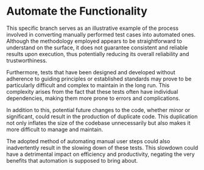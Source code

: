 # Automate the Functionality
This specific branch serves as an illustrative example of the process involved in converting manually performed test cases into automated ones. Although the methodology employed appears to be straightforward to understand on the surface, it does not guarantee consistent and reliable results upon execution, thus potentially reducing its overall reliability and trustworthiness.

Furthermore, tests that have been designed and developed without adherence to guiding principles or established standards may prove to be particularly difficult and complex to maintain in the long run. This complexity arises from the fact that these tests often have individual dependencies, making them more prone to errors and complications.

In addition to this, potential future changes to the code, whether minor or significant, could result in the production of duplicate code. This duplication not only inflates the size of the codebase unnecessarily but also makes it more difficult to manage and maintain.

The adopted method of automating manual user steps could also inadvertently result in the slowing down of these tests. This slowdown could have a detrimental impact on efficiency and productivity, negating the very benefits that automation is supposed to bring about.

